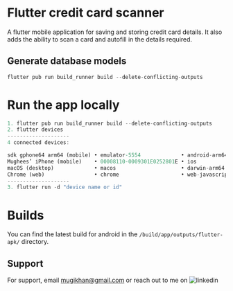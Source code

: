 
# Flutter credit card scanner

A flutter mobile application for saving and storing credit card details. It also adds the ability to scan a card and autofill in the details required.

## Generate database models
```dart
flutter pub run build_runner build --delete-conflicting-outputs
```

# Run the app locally
```dart
1. flutter pub run build_runner build --delete-conflicting-outputs
2. flutter devices
--------------------
4 connected devices:

sdk gphone64 arm64 (mobile) • emulator-5554             • android-arm64  • Android 13 (API 33) (emulator)
Mughees’ iPhone (mobile)    • 00008110-0009301E0252801E • ios            • iOS 16.6 20G75
macOS (desktop)             • macos                     • darwin-arm64   • macOS 13.0 22A8380 darwin-arm64
Chrome (web)                • chrome                    • web-javascript • Google Chrome 116.0.5845.140
--------------------
3. flutter run -d "device name or id"
```

# Builds

You can find the latest build for android in the `/build/app/outputs/flutter-apk/` directory.
## Support

For support, email mugikhan@gmail.com or reach out to me on ![linkedin](https://img.shields.io/badge/linkedin-0A66C2?style=for-the-badge&logo=linkedin&logoColor=white)